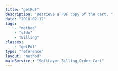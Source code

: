 ```yaml
---
title: "getPdf"
description: "Retrieve a PDF copy of the cart. "
date: "2018-02-12"
tags:
    - "method"
    - "sldn"
    - "Billing"
classes:
    - "getPdf"
type: "reference"
layout: "method"
mainService : "SoftLayer_Billing_Order_Cart"
---
```

